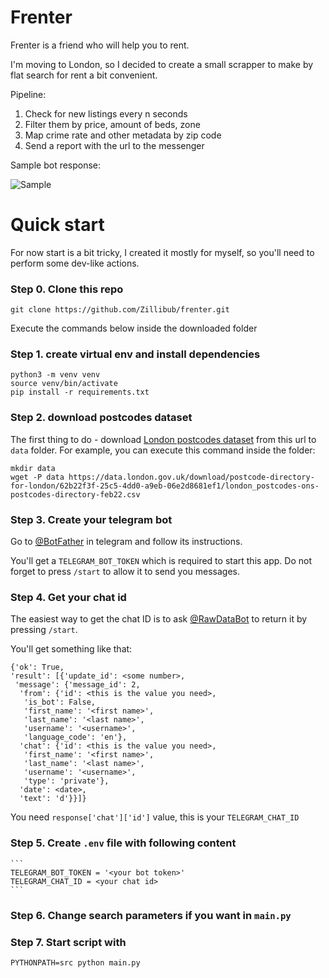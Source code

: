 # Frenter

Frenter is a friend who will help you to rent. 

I'm moving to London, so I decided to create a small scrapper to make by flat search for rent a bit convenient. 

Pipeline: 
1. Check for new listings every n seconds
2. Filter them by price, amount of beds, zone
3. Map crime rate and other metadata  by zip code
4. Send a report with the url to the messenger

Sample bot response: 

![Sample](docs/images/example.png)

# Quick start

For now start is a bit tricky, I created it mostly for myself, so you'll 
need to perform some dev-like actions.

### Step 0. Clone this repo
```commandline
git clone https://github.com/Zillibub/frenter.git
```

Execute the commands below inside the downloaded folder

### Step 1. create virtual env and install dependencies

```commandline
python3 -m venv venv
source venv/bin/activate
pip install -r requirements.txt
```

### Step 2. download postcodes dataset

The first thing to do - download [London postcodes dataset](https://data.london.gov.uk/download/postcode-directory-for-london/62b22f3f-25c5-4dd0-a9eb-06e2d8681ef1/london_postcodes-ons-postcodes-directory-feb22.csv) 
from this url to `data` folder. For example, you can execute this command inside the folder:
```commandline
mkdir data
wget -P data https://data.london.gov.uk/download/postcode-directory-for-london/62b22f3f-25c5-4dd0-a9eb-06e2d8681ef1/london_postcodes-ons-postcodes-directory-feb22.csv
```

### Step 3. Create your telegram bot

Go to [@BotFather](https://t.me/BotFather) in telegram and follow its instructions. 

You'll get a `TELEGRAM_BOT_TOKEN` which is required to start this app. Do not forget to press `/start` to allow it to 
send you messages.

### Step 4. Get your chat id 

The easiest way to get the chat ID is to ask [@RawDataBot](https://t.me/RawDataBot) to return it by pressing `/start`.

You'll get something like that: 
```
{'ok': True,
'result': [{'update_id': <some number>,
 'message': {'message_id': 2,
  'from': {'id': <this is the value you need>,
   'is_bot': False,
   'first_name': '<first name>',
   'last_name': '<last name>',
   'username': '<username>',
   'language_code': 'en'},
  'chat': {'id': <this is the value you need>,
   'first_name': '<first name>',
   'last_name': '<last name>',
   'username': '<username>',
   'type': 'private'},
  'date': <date>,
  'text': 'd'}}]}
```
You need `response['chat']['id']` value, this is your `TELEGRAM_CHAT_ID`
   

### Step 5. Create `.env` file with following content
    ```
    TELEGRAM_BOT_TOKEN = '<your bot token>'
    TELEGRAM_CHAT_ID = <your chat id>
    ```

### Step 6. Change search parameters if you want in `main.py`


### Step 7. Start script with 
```commandline
PYTHONPATH=src python main.py
```